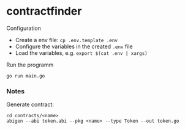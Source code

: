 # contractfinder

Configuration

* Create a env file: `cp .env.template .env`
* Configure the variables in the created `.env` file
* Load the variables, e.g. `export $(cat .env | xargs)`


Run the programm

```shell
go run main.go
```

### Notes

Generate contract:

```shell
cd contracts/<name>
abigen --abi token.abi --pkg <name> --type Token --out token.go
```
